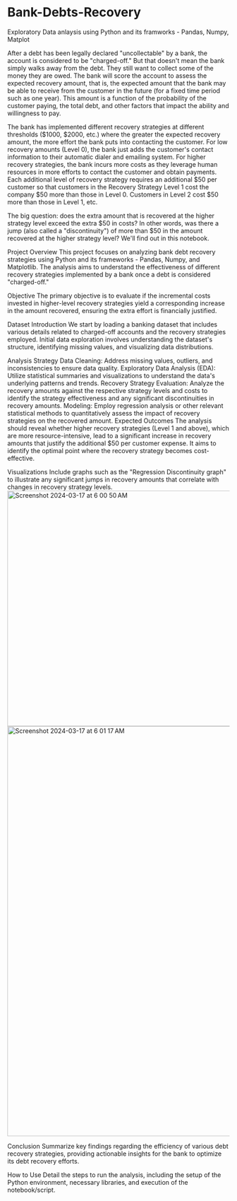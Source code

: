 # Bank-Debts-Recovery
Exploratory Data anlaysis using Python and its framworks - Pandas, Numpy, Matplot

After a debt has been legally declared "uncollectable" by a bank, the account is considered to be "charged-off." But that doesn't mean the bank simply walks away from the debt. They still want to collect some of the money they are owed. The bank will score the account to assess the expected recovery amount, that is, the expected amount that the bank may be able to receive from the customer in the future (for a fixed time period such as one year). This amount is a function of the probability of the customer paying, the total debt, and other factors that impact the ability and willingness to pay.

The bank has implemented different recovery strategies at different thresholds ($1000, $2000, etc.) where the greater the expected recovery amount, the more effort the bank puts into contacting the customer. For low recovery amounts (Level 0), the bank just adds the customer's contact information to their automatic dialer and emailing system. For higher recovery strategies, the bank incurs more costs as they leverage human resources in more efforts to contact the customer and obtain payments. Each additional level of recovery strategy requires an additional $50 per customer so that customers in the Recovery Strategy Level 1 cost the company $50 more than those in Level 0. Customers in Level 2 cost $50 more than those in Level 1, etc.

The big question: does the extra amount that is recovered at the higher strategy level exceed the extra $50 in costs? In other words, was there a jump (also called a "discontinuity") of more than $50 in the amount recovered at the higher strategy level? We'll find out in this notebook.


Project Overview
This project focuses on analyzing bank debt recovery strategies using Python and its frameworks - Pandas, Numpy, and Matplotlib. The analysis aims to understand the effectiveness of different recovery strategies implemented by a bank once a debt is considered "charged-off."

Objective
The primary objective is to evaluate if the incremental costs invested in higher-level recovery strategies yield a corresponding increase in the amount recovered, ensuring the extra effort is financially justified.

Dataset Introduction
We start by loading a banking dataset that includes various details related to charged-off accounts and the recovery strategies employed. Initial data exploration involves understanding the dataset's structure, identifying missing values, and visualizing data distributions.

Analysis Strategy
Data Cleaning: Address missing values, outliers, and inconsistencies to ensure data quality.
Exploratory Data Analysis (EDA): Utilize statistical summaries and visualizations to understand the data's underlying patterns and trends.
Recovery Strategy Evaluation: Analyze the recovery amounts against the respective strategy levels and costs to identify the strategy effectiveness and any significant discontinuities in recovery amounts.
Modeling: Employ regression analysis or other relevant statistical methods to quantitatively assess the impact of recovery strategies on the recovered amount.
Expected Outcomes
The analysis should reveal whether higher recovery strategies (Level 1 and above), which are more resource-intensive, lead to a significant increase in recovery amounts that justify the additional $50 per customer expense. It aims to identify the optimal point where the recovery strategy becomes cost-effective.

Visualizations
Include graphs such as the "Regression Discontinuity graph" to illustrate any significant jumps in recovery amounts that correlate with changes in recovery strategy levels.
<img width="533" alt="Screenshot 2024-03-17 at 6 00 50 AM" src="https://github.com/hritvikgupta/Bank-Debts-Recovery/assets/60143996/e6215b3d-e354-4710-9f81-73c3c112faaf">
<img width="928" alt="Screenshot 2024-03-17 at 6 01 17 AM" src="https://github.com/hritvikgupta/Bank-Debts-Recovery/assets/60143996/618cd5aa-adf9-43a3-9fa1-ea971b818a8b">



Conclusion
Summarize key findings regarding the efficiency of various debt recovery strategies, providing actionable insights for the bank to optimize its debt recovery efforts.

How to Use
Detail the steps to run the analysis, including the setup of the Python environment, necessary libraries, and execution of the notebook/script.

